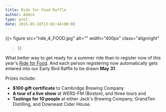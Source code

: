 ```yaml
---
title: Ride for Food Raffle
author: Admin
type: post
date: 2015-05-18T13:02:44+00:00
---
```

{{< figure
  src="ride_4_FOOD.jpg"
  alt=""
  width="400px"
  class="alignright"
>}}

What better way to get ready for a summer ride than to register now of this year's [Ride for Food][1].
And each person registering now automatically gets entered into our Early Bird Raffle to be drawn **May 31**.

Prizes include:

  * **$100 gift certificate** to Cambridge Brewing Company
  * **A tour of a live show** at WERS-FM (Boston), and three tours and
  * **Tastings for 10 people** at either Jack's Brewing Company, GrandTen Distilling, and Downeast Cider House.

 [1]: http://www.threesquaresne.org/
